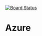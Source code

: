 [![Board Status](https://dev.azure.com/thinguru/80dfb10f-265c-4170-a26a-f8737a62ba51/84a96980-bd66-41f2-9654-1ba8944a433d/_apis/work/boardbadge/a6ce553e-eaab-4f75-a65d-af99880826fc)](https://dev.azure.com/thinguru/80dfb10f-265c-4170-a26a-f8737a62ba51/_boards/board/t/84a96980-bd66-41f2-9654-1ba8944a433d/Microsoft.RequirementCategory)
# Azure